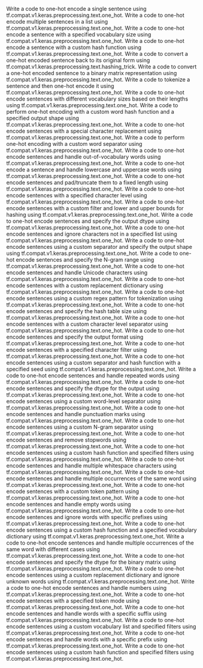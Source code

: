 Write a code to one-hot encode a single sentence using tf.compat.v1.keras.preprocessing.text.one_hot.
Write a code to one-hot encode multiple sentences in a list using tf.compat.v1.keras.preprocessing.text.one_hot.
Write a code to one-hot encode a sentence with a specified vocabulary size using tf.compat.v1.keras.preprocessing.text.one_hot.
Write a code to one-hot encode a sentence with a custom hash function using tf.compat.v1.keras.preprocessing.text.one_hot.
Write a code to convert a one-hot encoded sentence back to its original form using tf.compat.v1.keras.preprocessing.text.hashing_trick.
Write a code to convert a one-hot encoded sentence to a binary matrix representation using tf.compat.v1.keras.preprocessing.text.one_hot.
Write a code to tokenize a sentence and then one-hot encode it using tf.compat.v1.keras.preprocessing.text.one_hot.
Write a code to one-hot encode sentences with different vocabulary sizes based on their lengths using tf.compat.v1.keras.preprocessing.text.one_hot.
Write a code to perform one-hot encoding with a custom word hash function and a specified output shape using tf.compat.v1.keras.preprocessing.text.one_hot.
Write a code to one-hot encode sentences with a special character replacement using tf.compat.v1.keras.preprocessing.text.one_hot.
Write a code to perform one-hot encoding with a custom word separator using tf.compat.v1.keras.preprocessing.text.one_hot.
Write a code to one-hot encode sentences and handle out-of-vocabulary words using tf.compat.v1.keras.preprocessing.text.one_hot.
Write a code to one-hot encode a sentence and handle lowercase and uppercase words using tf.compat.v1.keras.preprocessing.text.one_hot.
Write a code to one-hot encode sentences and pad/truncate them to a fixed length using tf.compat.v1.keras.preprocessing.text.one_hot.
Write a code to one-hot encode sentences with a specified character level using tf.compat.v1.keras.preprocessing.text.one_hot.
Write a code to one-hot encode sentences with a custom filter and lower and upper bounds for hashing using tf.compat.v1.keras.preprocessing.text.one_hot.
Write a code to one-hot encode sentences and specify the output dtype using tf.compat.v1.keras.preprocessing.text.one_hot.
Write a code to one-hot encode sentences and ignore characters not in a specified list using tf.compat.v1.keras.preprocessing.text.one_hot.
Write a code to one-hot encode sentences using a custom separator and specify the output shape using tf.compat.v1.keras.preprocessing.text.one_hot.
Write a code to one-hot encode sentences and specify the N-gram range using tf.compat.v1.keras.preprocessing.text.one_hot.
Write a code to one-hot encode sentences and handle Unicode characters using tf.compat.v1.keras.preprocessing.text.one_hot.
Write a code to one-hot encode sentences with a custom replacement dictionary using tf.compat.v1.keras.preprocessing.text.one_hot.
Write a code to one-hot encode sentences using a custom regex pattern for tokenization using tf.compat.v1.keras.preprocessing.text.one_hot.
Write a code to one-hot encode sentences and specify the hash table size using tf.compat.v1.keras.preprocessing.text.one_hot.
Write a code to one-hot encode sentences with a custom character level separator using tf.compat.v1.keras.preprocessing.text.one_hot.
Write a code to one-hot encode sentences and specify the output format using tf.compat.v1.keras.preprocessing.text.one_hot.
Write a code to one-hot encode sentences with a specified character filter using tf.compat.v1.keras.preprocessing.text.one_hot.
Write a code to one-hot encode sentences using a custom separator and hash function with a specified seed using tf.compat.v1.keras.preprocessing.text.one_hot.
Write a code to one-hot encode sentences and handle repeated words using tf.compat.v1.keras.preprocessing.text.one_hot.
Write a code to one-hot encode sentences and specify the dtype for the output using tf.compat.v1.keras.preprocessing.text.one_hot.
Write a code to one-hot encode sentences using a custom word-level separator using tf.compat.v1.keras.preprocessing.text.one_hot.
Write a code to one-hot encode sentences and handle punctuation marks using tf.compat.v1.keras.preprocessing.text.one_hot.
Write a code to one-hot encode sentences using a custom N-gram separator using tf.compat.v1.keras.preprocessing.text.one_hot.
Write a code to one-hot encode sentences and remove stopwords using tf.compat.v1.keras.preprocessing.text.one_hot.
Write a code to one-hot encode sentences using a custom hash function and specified filters using tf.compat.v1.keras.preprocessing.text.one_hot.
Write a code to one-hot encode sentences and handle multiple whitespace characters using tf.compat.v1.keras.preprocessing.text.one_hot.
Write a code to one-hot encode sentences and handle multiple occurrences of the same word using tf.compat.v1.keras.preprocessing.text.one_hot.
Write a code to one-hot encode sentences with a custom token pattern using tf.compat.v1.keras.preprocessing.text.one_hot.
Write a code to one-hot encode sentences and handle empty words using tf.compat.v1.keras.preprocessing.text.one_hot.
Write a code to one-hot encode sentences and ignore words with specific prefixes using tf.compat.v1.keras.preprocessing.text.one_hot.
Write a code to one-hot encode sentences using a custom hash function and a specified vocabulary dictionary using tf.compat.v1.keras.preprocessing.text.one_hot.
Write a code to one-hot encode sentences and handle multiple occurrences of the same word with different cases using tf.compat.v1.keras.preprocessing.text.one_hot.
Write a code to one-hot encode sentences and specify the dtype for the binary matrix using tf.compat.v1.keras.preprocessing.text.one_hot.
Write a code to one-hot encode sentences using a custom replacement dictionary and ignore unknown words using tf.compat.v1.keras.preprocessing.text.one_hot.
Write a code to one-hot encode sentences and handle numbers using tf.compat.v1.keras.preprocessing.text.one_hot.
Write a code to one-hot encode sentences with a specified token mode using tf.compat.v1.keras.preprocessing.text.one_hot.
Write a code to one-hot encode sentences and handle words with a specific suffix using tf.compat.v1.keras.preprocessing.text.one_hot.
Write a code to one-hot encode sentences using a custom vocabulary list and specified filters using tf.compat.v1.keras.preprocessing.text.one_hot.
Write a code to one-hot encode sentences and handle words with a specific prefix using tf.compat.v1.keras.preprocessing.text.one_hot.
Write a code to one-hot encode sentences using a custom hash function and specified filters using tf.compat.v1.keras.preprocessing.text.one_hot.